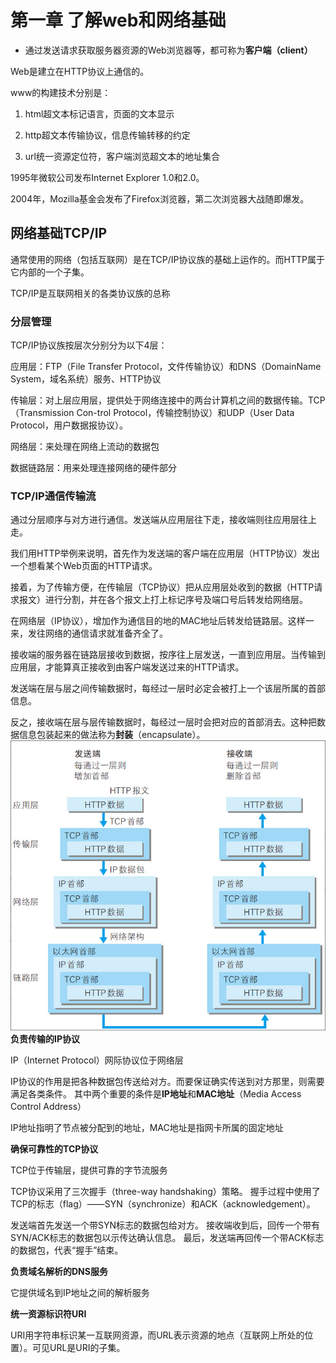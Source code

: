 # 第一章 了解web和网络基础

* 通过发送请求获取服务器资源的Web浏览器等，都可称为**客户端（client）**

Web是建立在HTTP协议上通信的。

www的构建技术分别是：

  1. html超文本标记语言，页面的文本显示

  2. http超文本传输协议，信息传输转移的约定

  3. url统一资源定位符，客户端浏览超文本的地址集合

1995年微软公司发布Internet Explorer 1.0和2.0。

2004年，Mozilla基金会发布了Firefox浏览器，第二次浏览器大战随即爆发。

## 网络基础TCP/IP

通常使用的网络（包括互联网）是在TCP/IP协议族的基础上运作的。而HTTP属于它内部的一个子集。

TCP/IP是互联网相关的各类协议族的总称

### 分层管理

TCP/IP协议族按层次分别分为以下4层：

  应用层：FTP（File Transfer Protocol，文件传输协议）和DNS（DomainName System，域名系统）服务、HTTP协议
  
  传输层：对上层应用层，提供处于网络连接中的两台计算机之间的数据传输。TCP（Transmission Con-trol Protocol，传输控制协议）和UDP（User Data Protocol，用户数据报协议）。
  
  网络层：来处理在网络上流动的数据包
  
  数据链路层：用来处理连接网络的硬件部分
  
### TCP/IP通信传输流
  
  通过分层顺序与对方进行通信。发送端从应用层往下走，接收端则往应用层往上走。

  我们用HTTP举例来说明，首先作为发送端的客户端在应用层（HTTP协议）发出一个想看某个Web页面的HTTP请求。

  接着，为了传输方便，在传输层（TCP协议）把从应用层处收到的数据（HTTP请求报文）进行分割，并在各个报文上打上标记序号及端口号后转发给网络层。
  
  在网络层（IP协议），增加作为通信目的地的MAC地址后转发给链路层。这样一来，发往网络的通信请求就准备齐全了。
  
  接收端的服务器在链路层接收到数据，按序往上层发送，一直到应用层。当传输到应用层，才能算真正接收到由客户端发送过来的HTTP请求。

  发送端在层与层之间传输数据时，每经过一层时必定会被打上一个该层所属的首部信息。
  
  反之，接收端在层与层传输数据时，每经过一层时会把对应的首部消去。这种把数据信息包装起来的做法称为**封装**（encapsulate）。
  ![image](../../.vuepress/public/http-1.png)
  **负责传输的IP协议**
  
  IP（Internet Protocol）网际协议位于网络层
  
  IP协议的作用是把各种数据包传送给对方。而要保证确实传送到对方那里，则需要满足各类条件。
  其中两个重要的条件是**IP地址**和**MAC地址**（Media Access Control Address）
  
  IP地址指明了节点被分配到的地址，MAC地址是指网卡所属的固定地址
  
  **确保可靠性的TCP协议**
  
  TCP位于传输层，提供可靠的字节流服务
  
  TCP协议采用了三次握手（three-way handshaking）策略。
  握手过程中使用了TCP的标志（flag）——SYN（synchronize）和ACK（acknowledgement）。
  
  发送端首先发送一个带SYN标志的数据包给对方。
  接收端收到后，回传一个带有SYN/ACK标志的数据包以示传达确认信息。
  最后，发送端再回传一个带ACK标志的数据包，代表“握手”结束。
  
  
  **负责域名解析的DNS服务**
  
  它提供域名到IP地址之间的解析服务
  
  **统一资源标识符URI**
  
  URI用字符串标识某一互联网资源，而URL表示资源的地点（互联网上所处的位置）。可见URL是URI的子集。
  
  
  
  
  
  
  
  
